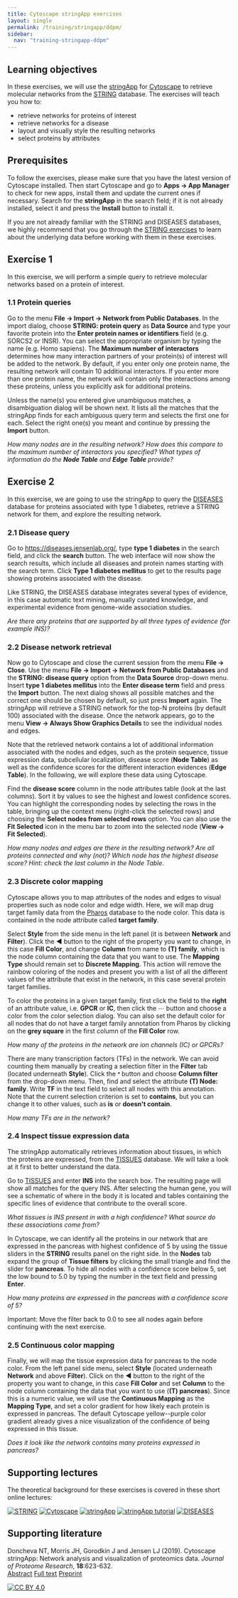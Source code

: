 ```yaml
---
title: Cytoscape stringApp exercises
layout: single
permalink: /training/stringapp/ddpm/
sidebar:
  nav: "training-stringapp-ddpm"
---
```

## Learning objectives

In these exercises, we will use the [stringApp](http://apps.cytoscape.org/apps/stringApp) for [Cytoscape](http://cytoscape.org/) to retrieve molecular networks from the [STRING](https://string-db.org/) database. The exercises will teach you how to:

* retrieve networks for proteins of interest
* retrieve networks for a disease
* layout and visually style the resulting networks
* select proteins by attributes

## Prerequisites

To follow the exercises, please make sure that you have the latest version of Cytoscape installed. Then start Cytoscape and go to **Apps → App Manager** to check for new apps, install them and update the current ones if necessary. Search for the **stringApp** in the search field; if it is not already installed, select it and press the **Install** button to install it. 

If you are not already familiar with the STRING and DISEASES databases, we highly recommend that you go through the [STRING exercises](/training/string/) to learn about the underlying data before working with them in these exercises.

## Exercise 1

In this exercise, we will perform a simple query to retrieve molecular networks based on a protein of interest.

### 1.1 Protein queries

Go to the menu **File → Import → Network from Public Databases**. In the import dialog, choose **STRING: protein query** as **Data Source** and type your favorite protein into the **Enter protein names or identifiers** field (e.g. SORCS2 or INSR). You can select the appropriate organism by typing the name (e.g. Homo sapiens). The **Maximum number of interactors** determines how many interaction partners of your protein(s) of interest will be added to the network. By default, if you enter only one protein name, the resulting network will contain 10 additional interactors. If you enter more than one protein name, the network will contain only the interactions among these proteins, unless you explicitly ask for additional proteins.

Unless the name(s) you entered give unambiguous matches, a disambiguation dialog will be shown next. It lists all the matches that the stringApp finds for each ambiguous query term and selects the first one for each. Select the right one(s) you meant and continue by pressing the **Import** button.

_How many nodes are in the resulting network? How does this compare to the maximum number of interactors you specified? What types of information do the **Node Table** and **Edge Table** provide?_

<!-- ### 1.2 PubMed queries

Go to the menu **File → Import → Network from Public Databases**. In the import dialog, choose **STRING: PubMed query** as **Data Source** and type query representing a topic of interest into the **PubMed Query** field (e.g. jet-lag). You can use any query that would work on the PubMed website, but it should obviously a topic with related genes or proteins. The stringApp will query PubMed for the abstracts, find the top-N proteins (by default 100) associated with these abstracts, and retrieve a STRING network for them.

[Import jet-lag network](cycmd:string pubmed query pubmed=jet-lag taxonID=9606 limit=50){: .btn .btn--cybrowser .btn--primary}

_Which attribute column do you get in the **Node Table** for a PubMed query compared to a protein query? Hint: check the last columns._
 -->
## Exercise 2

In this exercise, we are going to use the stringApp to query the [DISEASES](https://diseases.jensenlab.org) database for proteins associated with type 1 diabetes, retrieve a STRING network for them, and explore the resulting network.

### 2.1 Disease query

Go to <https://diseases.jensenlab.org/>, type **type 1 diabetes** in the search field, and click the **search** button. The web interface will now show the search results, which include all diseases and protein names starting with the search term. Click **Type 1 diabetes mellitus** to get to the results page showing proteins associated with the disease.

Like STRING, the DISEASES database integrates several types of evidence, in this case automatic text mining, manually curated knowledge, and experimental evidence from genome-wide association studies.

_Are there any proteins that are supported by all three types of evidence (for example INS)?_

### 2.2 Disease network retrieval

Now go to Cytoscape and close the current session from the menu **File → Close**. Use the menu **File → Import → Network from Public Databases** and the **STRING: disease query** option from the **Data Source** drop-down menu. Insert **type 1 diabetes mellitus** into the **Enter disease term** field and press the **Import** button. The next dialog shows all possible matches and the correct one should be chosen by default, so just press **Import** again. The stringApp will retrieve a STRING network for the top-N proteins (by default 100) associated with the disease. Once the network appears, go to the menu **View → Always Show Graphics Details** to see the individual nodes and edges.

Note that the retrieved network contains a lot of additional information associated with the nodes and edges, such as the protein sequence, tissue expression data, subcellular localization, disease score (**Node Table**) as well as the confidence scores for the different interaction evidences (**Edge Table**). In the following, we will explore these data using Cytoscape.

Find the **disease score** column in the node attributes table (look at the last columns). Sort it by values to see the highest and lowest confidence scores. You can highlight the corresponding nodes by selecting the rows in the table, bringing up the context menu (right-click the selected rows) and choosing the **Select nodes from selected rows** option. You can also use the **Fit Selected** icon in the menu bar to zoom into the selected node (**View → Fit Selected**).

_How many nodes and edges are there in the resulting network? Are all proteins connected and why (not)? Which node has the highest disease score? Hint: check the last column in the Node Table._

### 2.3 Discrete color mapping

Cytoscape allows you to map attributes of the nodes and edges to visual properties such as node color and edge width. Here, we will map drug target family data from the [Pharos](https://pharos.nih.gov/idg/targets) database to the node color. This data is contained in the node attribute called **target family**.

Select **Style** from the side menu in the left panel (it is between **Network** and **Filter**). Click the **◀** button to the right of the property you want to change, in this case **Fill Color**, and change **Column** from name to **(T) family**, which is the node column containing the data that you want to use. The **Mapping Type** should remain set to **Discrete Mapping**. This action will remove the rainbow coloring of the nodes and present you with a list of all the different values of the attribute that exist in the network, in this case several protein target families.

To color the proteins in a given target family, first click the field to the **right** of an attribute value, i.e. **GPCR** or **IC**, then click the ⋯ button and choose a color from the color selection dialog. You can also set the default color for all nodes that do not have a target family annotation from Pharos by clicking on the **grey square** in the first column of the **Fill Color** row.

_How many of the proteins in the network are ion channels (IC) or GPCRs?_

There are many transcription factors (TFs) in the network. We can avoid counting them manually by creating a selection filter in the **Filter** tab (located underneath **Style**). Click the **ᐩ** button and choose **Column filter** from the drop-down menu. Then, find and select the attribute **(T) Node: family**. Write **TF** in the text field to select all nodes with this annotation. Note that the current selection criterion is set to **contains**, but you can change it to other values, such as **is** or **doesn't contain**.

_How many TFs are in the network?_


### 2.4 Inspect tissue expression data

The stringApp automatically retrieves information about tissues, in which the proteins are expressed, from the [TISSUES](https://tissues.jensenlab.org/) database. We will take a look at it first to better understand the data.

Go to [TISSUES](https://tissues.jensenlab.org/) and enter **INS** into the search box. The resulting page will show all matches for the query INS. After selecting the human gene, you will see a schematic of where in the body it is located and tables containing the specific lines of evidence that contribute to the overall score.

_What tissues is INS present in with a high confidence? What source do these associations come from?_

In Cytoscape, we can identify all the proteins in our network that are expressed in the pancreas with highest confidence of 5 by using the tissue sliders in the **STRING** results panel on the right side. In the **Nodes** tab expand the group of **Tissue filters** by clicking the small triangle and find the slider for **pancreas**. To hide all nodes with a confidence score below 5, set the low bound to 5.0 by typing the number in the text field and pressing **Enter**.

_How many proteins are expressed in the pancreas with a confidence score of 5?_

Important: Move the filter back to 0.0 to see all nodes again before continuing with the next exercise.

### 2.5 Continuous color mapping

Finally, we will map the tissue expression data for pancreas to the node color. From the left panel side menu, select **Style** (located underneath **Network** and above **Filter**). Click on the **◀** button to the right of the property you want to change, in this case **Fill Color** and set **Column** to the node column containing the data that you want to use (**(T) pancreas**). Since this is a numeric value, we will use the **Continuous Mapping** as the **Mapping Type**, and set a color gradient for how likely each protein is expressed in pancreas. The default Cytoscape yellow--purple color gradient already gives a nice visualization of the confidence of being expressed in this tissue.

_Does it look like the network contains many proteins expressed in pancreas?_

<!-- ### 2.5 Functional enrichment

After making sure that no nodes are selected in the current network, go to the menu **Apps → STRING Enrichment → Retrieve functional enrichment** or use the **Functional Enrichment** button in the **Nodes tab** of the **STRING Panel** on the right side. Use the default settings and click **OK**. A new **STRING Enrichment tab** will appear in the **Table Panel** on the bottom. It contains a table of enriched terms and corresponding information for each enrichment category. You can see which proteins are annotated with a given term by selecting the term in the **STRING Enrichment panel** and you can see the terms annotating a given node by slecting it.

[Set as STRING network](cycmd:string make string){: .btn .btn--cybrowser .btn--primary}
[Retrieve functional enrichment](cycmd:string retrieve enrichment){: .btn .btn--cybrowser .btn--primary}
[Show functional enrichment](cycmd:string show enrichment){: .btn .btn--cybrowser .btn--primary}

_How many statistically significant terms are in the table? Which is the most significant term for each of the categories GO Biological Process and KEGG Pathways? Hint: Look at the FDR (false discovery rate) value column and use the **Filter** button to select individual categories._

To save the list of enriched terms and associated p-values as a text file, go to **Apps → STRING Enrichment → Export enrichment results**. -->

## Supporting lectures

The theoretical background for these exercises is covered in these short online lectures:

[![STRING](training_string.png)](https://youtu.be/o208DwyFbNk)
[![Cytoscape](training_cytoscape.png)](https://youtu.be/Ohf9IPUJ82w)
[![stringApp](training_stringapp.png)](https://youtu.be/MXmzXxNqmnI)
[![stringApp tutorial](training_stringapp_tutorial.png)](https://youtu.be/kRQyPDMF_8k)
[![DISEASES](training_diseases.png)](https://youtu.be/xkYixhO2CJQ)

## Supporting literature

Doncheva NT, Morris JH, Gorodkin J and Jensen LJ (2019). Cytoscape stringApp: Network analysis and visualization of proteomics data. *Journal of Proteome Research*, **18**:623-632.  
[Abstract](https://www.ncbi.nlm.nih.gov/pubmed/30450911) [Full text](https://doi.org/10.1021/acs.jproteome.8b00702) [Preprint](https://doi.org/10.1101/358283)

[![CC BY 4.0](https://i.creativecommons.org/l/by/4.0/88x31.png)](https://creativecommons.org/licenses/by/4.0/)
